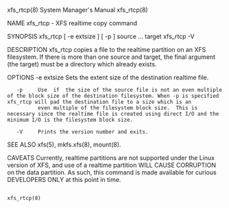 xfs_rtcp(8)                                                                                System Manager's Manual                                                                                xfs_rtcp(8)



NAME
       xfs_rtcp - XFS realtime copy command

SYNOPSIS
       xfs_rtcp [ -e extsize ] [ -p ] source ... target
       xfs_rtcp -V

DESCRIPTION
       xfs_rtcp copies a file to the realtime partition on an XFS filesystem.  If there is more than one source and target, the final argument (the target) must be a directory which already exists.

OPTIONS
       -e extsize
              Sets the extent size of the destination realtime file.

       -p     Use  if  the size of the source file is not an even multiple of the block size of the destination filesystem. When -p is specified xfs_rtcp will pad the destination file to a size which is an
              even multiple of the filesystem block size.  This is necessary since the realtime file is created using direct I/O and the minimum I/O is the filesystem block size.

       -V     Prints the version number and exits.

SEE ALSO
       xfs(5), mkfs.xfs(8), mount(8).

CAVEATS
       Currently, realtime partitions are not supported under the Linux version of XFS, and use of a realtime partition WILL CAUSE CORRUPTION on the data partition. As such, this command is made  available
       for curious DEVELOPERS ONLY at this point in time.



                                                                                                                                                                                                  xfs_rtcp(8)
